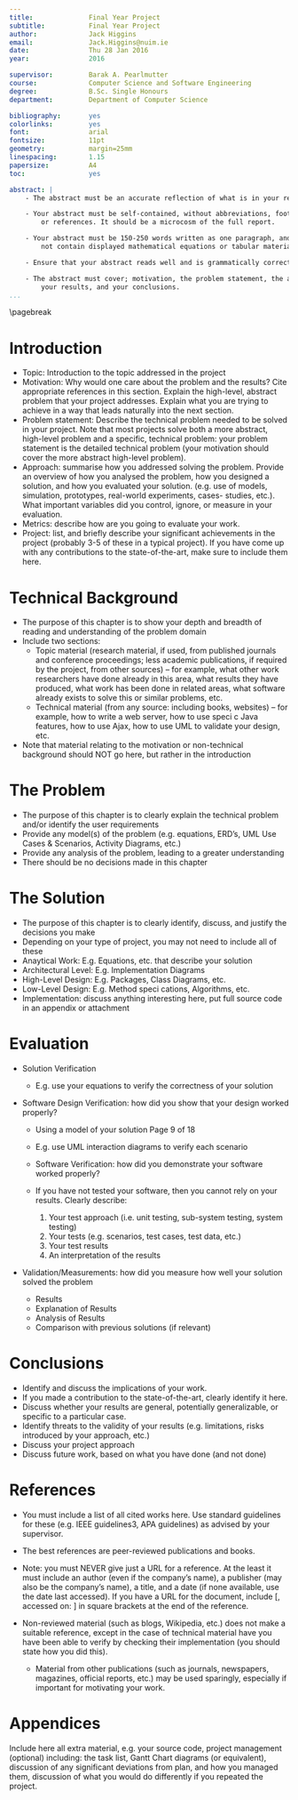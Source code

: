```yaml
---
title:              Final Year Project
subtitle:           Final Year Project
author:             Jack Higgins
email:              Jack.Higgins@nuim.ie
date:               Thu 28 Jan 2016
year:               2016

supervisor:         Barak A. Pearlmutter
course:             Computer Science and Software Engineering
degree:             B.Sc. Single Honours
department:         Department of Computer Science

bibliography:       yes
colorlinks:         yes
font:               arial
fontsize:           11pt
geometry:           margin=25mm
linespacing:        1.15
papersize:          A4 
toc:                yes

abstract: |
    - The abstract must be an accurate reflection of what is in your report.

    - Your abstract must be self-contained, without abbreviations, footnotes,
        or references. It should be a microcosm of the full report.

    - Your abstract must be 150-250 words written as one paragraph, and should
        not contain displayed mathematical equations or tabular material.

    - Ensure that your abstract reads well and is grammatically correct.

    - The abstract must cover; motivation, the problem statement, the approach,
        your results, and your conclusions.
...
```


\pagebreak

# Introduction
- Topic: Introduction to the topic addressed in the project
- Motivation: Why would one care about the problem and the results? Cite
    appropriate references in this section. Explain the high-level, abstract
    problem that your project addresses. Explain what you are trying to achieve
    in a way that leads naturally into the next section.
- Problem statement: Describe the technical problem needed to be solved in your
    project. Note that most projects solve both a more abstract, high-level
    problem and a specific, technical problem: your problem statement is the
    detailed technical problem (your motivation should cover the more abstract
    high-level problem).
- Approach: summarise how you addressed solving the problem. Provide an
    overview of how you analysed the problem, how you designed a solution, and
    how you evaluated your solution. (e.g. use of models, simulation,
    prototypes, real-world experiments, cases- studies, etc.). What important
    variables did you control, ignore, or measure in your evaluation.
- Metrics: describe how are you going to evaluate your work.
- Project: list, and briefly describe your significant achievements in the
    project (probably 3-5 of these in a typical project). If you have come up
    with any contributions to the state-of-the-art, make sure to include them
    here.

# Technical Background
- The purpose of this chapter is to show your depth and breadth of reading and
    understanding of the problem domain 
- Include two sections:
    - Topic material (research material, if used, from published journals and
        conference proceedings; less academic publications, if required by the
        project, from other sources) – for example, what other work researchers
        have done already in this area, what results they have produced, what
        work has been done in related areas, what software already exists to
        solve this or similar problems, etc.
    -  Technical material (from any source: including books, websites) – for
        example, how to write a web server, how to use speci c Java features,
        how to use Ajax, how to use UML to validate your design, etc.
- Note that material relating to the motivation or non-technical background
    should NOT go here, but rather in the introduction

# The Problem
- The purpose of this chapter is to clearly explain the technical problem
    and/or identify the user requirements
- Provide any model(s) of the problem (e.g. equations, ERD’s, UML Use Cases
    & Scenarios, Activity Diagrams, etc.)
- Provide any analysis of the problem, leading to a greater understanding
- There should be no decisions made in this chapter

# The Solution
-   The purpose of this chapter is to clearly identify, discuss, and justify the
    decisions you make
-   Depending on your type of project, you may not need to include all of these
-   Anaytical Work: E.g. Equations, etc. that describe your solution
-   Architectural Level: E.g. Implementation Diagrams
-   High-Level Design: E.g. Packages, Class Diagrams, etc.
-   Low-Level Design: E.g. Method speci cations, Algorithms, etc.
-   Implementation: discuss anything interesting here, put full source code in
    an appendix or attachment

# Evaluation
-   Solution Verification
    -   E.g. use your equations to verify the correctness of your solution

-   Software Design Verification: how did you show that your design worked properly?
    -   Using a model of your solution Page 9 of 18
    -   E.g. use UML interaction diagrams to verify each scenario
    -   Software Verification: how did you demonstrate your software worked
        properly?


    - If you have not tested your software, then you cannot rely on
        your results. Clearly describe:
        1. Your test approach (i.e. unit testing, sub-system testing, system
            testing)
        2. Your tests (e.g. scenarios, test cases, test data, etc.)
        3. Your test results
        4. An interpretation of the results

-   Validation/Measurements: how did you measure how well your solution solved
    the problem
    -   Results
    -   Explanation of Results
    -   Analysis of Results
    -   Comparison with previous solutions (if relevant)


# Conclusions
-   Identify and discuss the implications of your work.
-   If you made a contribution to the state-of-the-art, clearly identify it
    here.
-   Discuss whether your results are general, potentially generalizable, or
    specific to a particular case.
-   Identify threats to the validity of your results (e.g. limitations, risks
    introduced by your approach, etc.)
-   Discuss your project approach
-   Discuss future work, based on what you have done (and not done)


# References
-   You must include a list of all cited works here. Use standard guidelines for
    these (e.g. IEEE guidelines3, APA guidelines) as advised by your supervisor.
-   The best references are peer-reviewed publications and books.
-   Note: you must NEVER give just a URL for a reference. At the least it must
    include an author (even if the company’s name), a publisher (may also be the
    company’s name), a title, and a date (if none available, use the date
    last accessed). If you have a URL for the document, include \[<URL>,
    accessed on: <date last accessed>\] in square brackets at the end of
    the reference.
-   Non-reviewed material (such as blogs, Wikipedia, etc.) does not make a
    suitable reference, except in the case of technical material have you have
    been able to verify by checking their implementation (you should state how
    you did this).

    -   Material from other publications (such as journals, newspapers,
        magazines, official reports, etc.) may be used sparingly, especially if
        important for motivating your work.


# Appendices
Include here all extra material, e.g. your source code, project management
(optional) including: the task list, Gantt Chart diagrams (or equivalent),
discussion of any significant deviations from plan, and how you managed them,
discussion of what you would do differently if you repeated the project. 
